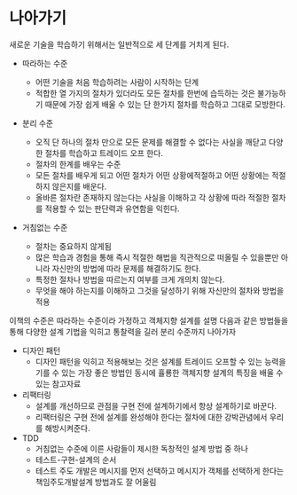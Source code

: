 # 나아가기

새로운 기술을 학습하기 위해서는 일반적으로 세 단계를 거치게 된다.

-   따라하는 수준
    -   어떤 기술을 처음 학습하려는 사람이 시작하는 단계
    -   적합한 열 가지의 절차가 있더라도 모든 절차를 한번에 습득하는 것은 불가능하기 때문에 가장 쉽게 배울 수 있는 단 한가지 절차를 학습하고 그대로 모방한다.
-   분리 수준

    -   오직 단 하나의 절차 만으로 모든 문제를 해결할 수 없다는 사실을 깨닫고 다양한 절차를 학습하고 트레이드 오프 한다.
    -   절차의 한계를 배우는 수준
    -   모든 절차를 배우게 되고 어떤 절차가 어떤 상황에적절하고 어떤 상황에는 적절하지 않은지를 배운다.
    -   올바른 절차란 존재하지 않는다는 사실을 이해하고 각 상황에 따라 적절한 절차를 적용할 수 있는 판단력과 유연함을 익힌다.

-   거침없는 수준
    -   절차는 중요하지 않게됨
    -   많은 학습과 경험을 통해 즉시 적절한 해법을 직관적으로 떠올릴 수 있을뿐만 아니라 자신만의 방법에 따라 문제를 해결하기도 한다.
    -   특정한 절차나 방법을 따르는지 여부를 크게 개의치 않는다.
    -   무엇을 해야 하는지를 이해하고 그것을 달성하기 위해 자신만의 절차와 방법을 적용

이책의 수준은 따라하는 수준이라 가정하고 객체지향 설계를 설명
다음과 같은 방법들을 통해 다양한 설계 기법을 익히고 통찰력을 길러 분리 수준까지 나아가자

-   디자인 패턴
    -   디자인 패턴을 익히고 적용해보는 것은 설계를 트레이드 오프할 수 있는 능력을 기를 수 있는 가장 좋은 방법인 동시에 휼룡한 객체지향 설계의 특징을 배울 수 있는 참고자료
-   리팩터링
    -   설계를 개선하므로 관점을 구현 전에 설계하기에서 항상 설계하기로 바꾼다.
    -   리팩터링은 구현 전에 설계를 완성해야 한다는 절차에 대한 강박관념에서 우리를 해방시켜준다.
-   TDD
    -   거침없는 수준에 이른 사람들이 제시한 독창적인 설계 방법 중 하나
    -   테스트-구현-설계의 순서
    -   테스트 주도 개발은 메시지를 먼저 선택하고 메시지가 객체를 선택하게 한다는 책임주도개발설계 방법과도 잘 어울림
